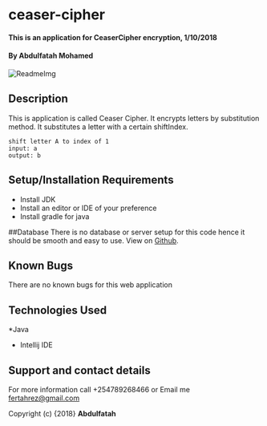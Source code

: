 # ceaser-cipher
#### This is an application for CeaserCipher encryption, 1/10/2018
#### By **Abdulfatah Mohamed**
![ReadmeImg](https://upload.wikimedia.org/wikipedia/commons/thumb/4/4a/Caesar_cipher_left_shift_of_3.svg/1200px-Caesar_cipher_left_shift_of_3.svg.png "Optional title")
## Description
This is application is called Ceaser Cipher. It encrypts letters by substitution method. It substitutes a letter with a certain shiftIndex. 
```
shift letter A to index of 1
input: a
output: b
```
## Setup/Installation Requirements
* Install JDK 
* Install an editor or IDE of your preference
* Install gradle for java

##Database
There is no database or server setup for this code hence it should be smooth and easy to use. View on [Github](http://fatahrez.github.io/portfolio).

## Known Bugs
There are no known bugs for this web application

## Technologies Used
*Java
* Intellij IDE
## Support and contact details
For more information call +254789268466 or Email me fertahrez@gmail.com

Copyright (c) {2018} **Abdulfatah**
